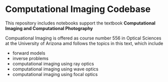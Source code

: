 # Computational Imaging Codebase

This repository includes notebooks support the textbook **Computational Imaging and Computational Photography**


Compuational Imaging is offered as course number 556 in Optical Sciences at the University of Arizona amd follows the topics in this text, which include

* forward models
* inverse problems
* computational imaging using ray optics
* computational imaging using wave optics
* computational imaging using focal optics





